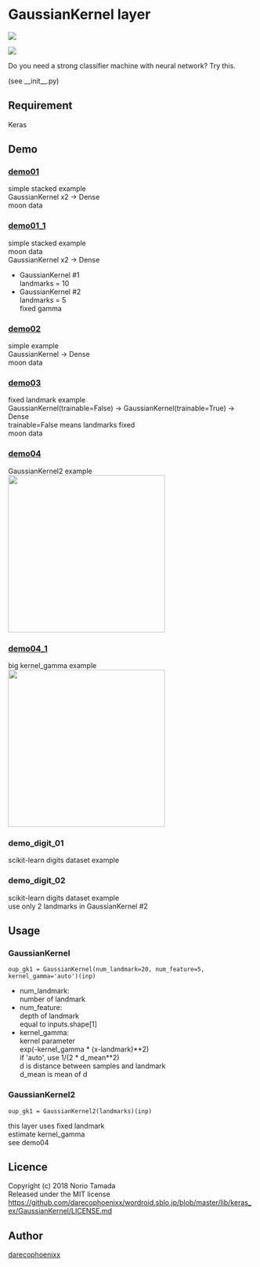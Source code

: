 GaussianKernel layer
====
![](http://yunopon.sakura.ne.jp/sblo_files/wordroid/image/demo01_01.png)

![](http://yunopon.sakura.ne.jp/sblo_files/wordroid/image/demo03_02.png)

Do you need a strong classifier machine with neural network? Try this.

(see \_\_init\_\_.py)

## Requirement
Keras

## Demo
### [demo01](demo/demo01.ipynb)  
simple stacked example  
GaussianKernel x2 -> Dense  
moon data

### [demo01_1](demo/demo01_1.ipynb)  
simple stacked example  
moon data  
GaussianKernel x2 -> Dense  
* GaussianKernel #1  
landmarks = 10
* GaussianKernel #2  
landmarks = 5  
fixed gamma

### [demo02](demo/demo02.ipynb)  
simple example  
GaussianKernel -> Dense  
moon data

### [demo03](demo/demo03.ipynb)  
fixed landmark example  
GaussianKernel(trainable=False) -> GaussianKernel(trainable=True) -> Dense  
trainable=False means landmarks fixed  
moon data

### [demo04](demo/demo04.ipynb)
GaussianKernel2 example  
<img src="http://yunopon.sakura.ne.jp/sblo_files/wordroid/image/demo04_01.png" width="320px">

### [demo04_1](demo/demo04_1.ipynb)
big kernel_gamma example  
<img src="http://yunopon.sakura.ne.jp/sblo_files/wordroid/image/demo04_1_01.png" width="320px">

### demo_digit_01
scikit-learn digits dataset example

### demo_digit_02
scikit-learn digits dataset example  
use only 2 landmarks in GaussianKernel #2


## Usage
### GaussianKernel
    oup_gk1 = GaussianKernel(num_landmark=20, num_feature=5, kernel_gamma='auto')(inp)

* num_landmark:  
number of landmark
* num_feature:  
depth of landmark  
equal to inputs.shape\[1]  
* kernel_gamma:  
kernel parameter  
exp(-kernel_gamma * (x-landmark)\**2)  
if 'auto', use 1/(2 * d_mean\**2)  
d is distance between samples and landmark  
d_mean is mean of d  

### GaussianKernel2
    oup_gk1 = GaussianKernel2(landmarks)(inp)

this layer uses fixed landmark  
estimate kernel_gamma  
see demo04

## Licence
Copyright (c) 2018 Norio Tamada  
Released under the MIT license  
https://github.com/darecophoenixx/wordroid.sblo.jp/blob/master/lib/keras_ex/GaussianKernel/LICENSE.md


## Author
[darecophoenixx](https://github.com/darecophoenixx)
